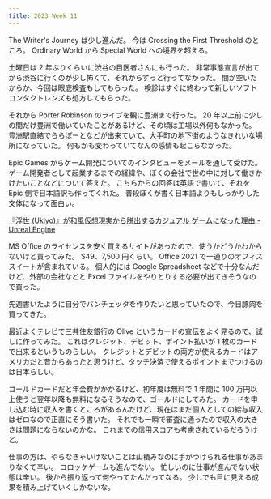 ```yaml
---
title: 2023 Week 11
---
```


The Writer's Journey は少し進んだ。
今は Crossing the First Threshold のところ。
Ordinary World から Special World への境界を超える。

土曜日は 2 年ぶりくらいに渋谷の目医者さんにも行った。
非常事態宣言が出てから渋谷に行くのが少し怖くて、それからずっと行ってなかった。
間が空いたからか、今回は眼底検査もしてもらった。
検診はすぐに終わって新しいソフトコンタクトレンズも処方してもらった。

それから Porter Robinson のライブを観に豊洲まで行った。
20 年以上前に少しの間だけ豊洲で働いていたことがあるけど、その頃は工場以外何もなかった。
豊洲駅直結でららぽーとなどが出来ていて、大手町の地下街のようなきれいな場所になっていた。
何もかも変わっていてなんの感情も起こらなかった。

Epic Games からゲーム開発についてのインタビューをメールを通して受けた。
ゲーム開発者として起業するまでの経緯や、ぼくの会社で世の中に対して働きかけたいことなどについて答えた。
こちらからの回答は英語で書いて、それを Epic 側で日本語訳も作ってくれた。
普段ぼくが書く日本語よりもしっかりした文体になって面白い。

[『浮世 (Ukiyo)』が和風仮想現実から脱出するカジュアル ゲームになった理由 - Unreal Engine](https://www.unrealengine.com/ja/developer-interviews/why-ukiyo-is-a-casual-game-about-escaping-a-japanese-virtual-reality)

MS Office のライセンスを安く買えるサイトがあったので、使うかどうかわからないけど買ってみた。
$49、7,500 円くらい。
Office 2021 で一通りのオフィススイートが含まれている。
個人的には Google Spreadsheet などで十分なんだけど、外部の会社などと Excel ファイルをやりとりする必要が出てきそうなので買った。

先週書いたように自分でパンチェッタを作りたいと思っていたので、今日豚肉を買ってきた。

最近よくテレビで三井住友銀行の Olive というカードの宣伝をよく見るので、試しに作ってみた。
これはクレジット、デビット、ポイント払いが 1 枚のカードで出来るというものらしい。
クレジットとデビットの両方が使えるカードはアメリカだと昔からあったと思うけど、タッチ決済で使えるポイントまでつけるのは日本らしい。

ゴールドカードだと年会費がかかるけど、初年度は無料で 1 年間に 100 万円以上使うと翌年以降も無料になるそうなので、ゴールドにしてみた。
カードを申し込む時に収入を書くところがあるんだけど、現在はまだ個人としての給与収入はゼロなので正直にそう書いた。
それでも一瞬で審査に通ったので収入の大きさは問題にならないのかな。
これまでの信用スコアも考慮されているだろうけど。

仕事の方は、やらなきゃいけないことは山積みなのに手がつけられる仕事があまりなくて辛い。
コロッケゲームも進んでない。
忙しいのに仕事が進んでない状態は辛い。
後から振り返って何やってたんだってなる。
少しでも目に見える成果を積み上げていくしかないな。
